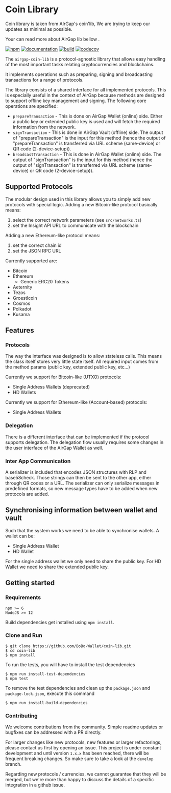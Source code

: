 # Coin Library

Coin library is taken from AIrGap's coin'lib, We are trying to keep our updates as minimal as possible.

Your can read more about AirGap lib bellow .


[![npm](https://img.shields.io/npm/v/airgap-coin-lib.svg?colorB=brightgreen)](https://www.npmjs.com/package/airgap-coin-lib)
[![documentation](https://img.shields.io/badge/documentation-online-brightgreen.svg)](https://airgap-it.github.io/airgap-coin-lib/)
[![build](https://img.shields.io/travis/airgap-it/airgap-coin-lib.svg)](https://travis-ci.org/airgap-it/airgap-coin-lib/)
[![codecov](https://img.shields.io/codecov/c/gh/airgap-it/airgap-coin-lib.svg)](https://codecov.io/gh/airgap-it/airgap-coin-lib/)

The `airgap-coin-lib` is a protocol-agnostic library that allows easy handling of the most important tasks relating cryptocurrencies and blockchains.

It implements operations such as preparing, signing and broadcasting transactions for a range of protocols.

The library consists of a shared interface for all implemented protocols. This is especially useful in the context of AirGap because methods are designed to support offline key management and signing. The following core operations are specified:

- `prepareTransaction` - This is done on AirGap Wallet (online) side. Either a public key or extended public key is used and will fetch the required information from the network.
- `signTransaction` - This is done in AirGap Vault (offline) side. The output of "prepareTransaction" is the input for this method (hence the output of "prepareTransaction" is transferred via URL scheme (same-device) or QR code (2-device-setup)).
- `broadcastTransaction` - This is done in AirGap Wallet (online) side. The output of "signTransaction" is the input for this method (hence the output of "signTransaction" is transferred via URL scheme (same-device) or QR code (2-device-setup)).

## Supported Protocols

The modular design used in this library allows you to simply add new protocols with special logic. Adding a new Bitcoin-like protocol basically means:

1. select the correct network parameters (see `src/networks.ts`)
2. set the Insight API URL to communicate with the blockchain

Adding a new Ethereum-like protocol means:

1. set the correct chain id
2. set the JSON RPC URL

Currently supported are:

- Bitcoin
- Ethereum
  - Generic ERC20 Tokens
- Aeternity
- Tezos
- Groestlcoin
- Cosmos
- Polkadot
- Kusama

## Features

### Protocols

The way the interface was designed is to allow stateless calls. This means the class itself stores very little state itself.
All required input comes from the method params (public key, extended public key, etc...)

Currently we support for Bitcoin-like (UTXO) protocols:

- Single Address Wallets (deprecated)
- HD Wallets

Currently we support for Ethereum-like (Account-based) protocols:

- Single Address Wallets

### Delegation

There is a different interface that can be implemented if the protocol supports delegation. The delegation flow usually requires some changes in the user interface of the AirGap Wallet as well.

### Inter App Communication

A serializer is included that encodes JSON structures with RLP and base58check. Those strings can then be sent to the other app, either through QR codes or a URL. The serializer can only serialize messages in predefined formats, so new message types have to be added when new protocols are added.

## Synchronising information between wallet and vault

Such that the system works we need to be able to synchronise wallets. A wallet can be:

- Single Address Wallet
- HD Wallet

For the single address wallet we only need to share the public key. For HD Wallet we need to share the extended public key.

## Getting started

### Requirements

```
npm >= 6
NodeJS >= 12
```

Build dependencies get installed using `npm install`.

### Clone and Run

```
$ git clone https://github.com/BoBo-Wallet/coin-lib.git
$ cd coin-lib
$ npm install
```

To run the tests, you will have to install the test dependencies

```
$ npm run install-test-dependencies
$ npm test
```

To remove the test dependencies and clean up the `package.json` and `package-lock.json`, execute this command

```
$ npm run install-build-dependencies
```

### Contributing

We welcome contributions from the community. Simple readme updates or bugfixes can be addressed with a PR directly.

For larger changes like new protocols, new features or larger refactorings, please contact us first by opening an issue. This project is under constant development and until version `1.x.x` has been reached, there will be frequent breaking changes. So make sure to take a look at the `develop` branch.

Regarding new protocols / currencies, we cannot guarantee that they will be merged, but we're more than happy to discuss the details of a specific integration in a github issue.
